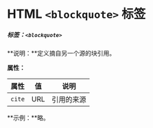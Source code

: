 # HTML `<blockquote>` 标签

##### 标签：`<blockquote>`

**说明：**定义摘自另一个源的块引用。

**属性：**

| 属性   | 值   | 说明       |
| ------ | ---- | ---------- |
| `cite` | URL  | 引用的来源 |

**示例：**略。

